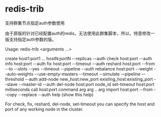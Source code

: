 # redis-trib
支持群集节点指定auth参数使用

由于原版的针对已经配置auth的redis，无法使用此群集脚本，所以，特意修改一版支持指定auth参数的版。

Usage: redis-trib <command> <options> <arguments ...>

  create          host1:port1 ... hostN:portN
                  --replicas <arg>
                  --auth <arg>
  check           host:port
                  --auth <arg>
  info            host:port
                  --auth <arg>
  fix             host:port
                  --timeout <arg>
                  --auth <arg>
  reshard         host:port
                  --from <arg>
                  --to <arg>
                  --slots <arg>
                  --yes
                  --timeout <arg>
                  --pipeline <arg>
                  --auth <arg>
  rebalance       host:port
                  --weight <arg>
                  --auto-weights
                  --use-empty-masters
                  --timeout <arg>
                  --simulate
                  --pipeline <arg>
                  --threshold <arg>
                  --auth <arg>
  add-node        new_host:new_port existing_host:existing_port
                  --slave
                  --master-id <arg>
                  --auth <arg>
  del-node        host:port node_id
  set-timeout     host:port milliseconds
  call            host:port command arg arg .. arg
  import          host:port
                  --from <arg>
                  --copy
                  --replace
                  --auth <arg>
  help            (show this help)

For check, fix, reshard, del-node, set-timeout you can specify the host and port of any working node in the cluster.
